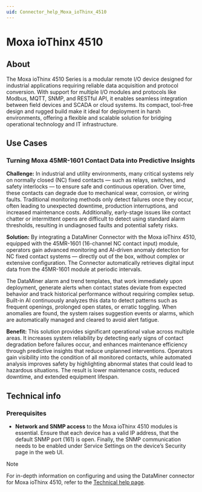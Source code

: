 ```yaml
---
uid: Connector_help_Moxa_ioThinx_4510
---
```


# Moxa ioThinx 4510

## About

The Moxa ioThinx 4510 Series is a modular remote I/O device designed for industrial applications requiring reliable data acquisition and protocol conversion. With support for multiple I/O modules and protocols like Modbus, MQTT, SNMP, and RESTful API, it enables seamless integration between field devices and SCADA or cloud systems. Its compact, tool-free design and rugged build make it ideal for deployment in harsh environments, offering a flexible and scalable solution for bridging operational technology and IT infrastructure.

## Use Cases

### Turning Moxa 45MR-1601 Contact Data into Predictive Insights

**Challenge:** In industrial and utility environments, many critical systems rely on normally closed (NC) fixed contacts — such as relays, switches, and safety interlocks — to ensure safe and continuous operation. Over time, these contacts can degrade due to mechanical wear, corrosion, or wiring faults. Traditional monitoring methods only detect failures once they occur, often leading to unexpected downtime, production interruptions, and increased maintenance costs. Additionally, early-stage issues like contact chatter or intermittent opens are difficult to detect using standard alarm thresholds, resulting in undiagnosed faults and potential safety risks.

**Solution:** By integrating a DataMiner Connector with the Moxa ioThinx 4510, equipped with the 45MR-1601 (16-channel NC contact input) module, operators gain advanced monitoring and AI-driven anomaly detection for NC fixed contact systems — directly out of the box, without complex or extensive configuration. The Connector automatically retrieves digital input data from the 45MR-1601 module at periodic intervals.

The DataMiner alarm and trend templates, that work immediately upon deployment, generate alerts when contact states deviate from expected behavior and track historical performance without requiring complex setup. Built-in AI continuously analyzes this data to detect patterns such as frequent openings, prolonged open states, or erratic toggling. When anomalies are found, the system raises suggestion events or alarms, which are automatically managed and cleared to avoid alert fatigue.

**Benefit:** This solution provides significant operational value across multiple areas. It increases system reliability by detecting early signs of contact degradation before failures occur, and enhances maintenance efficiency through predictive insights that reduce unplanned interventions. Operators gain visibility into the condition of all monitored contacts, while automated analysis improves safety by highlighting abnormal states that could lead to hazardous situations. The result is lower maintenance costs, reduced downtime, and extended equipment lifespan.

## Technical info

### Prerequisites

- **Network and SNMP access** to the Moxa ioThinx 4510 modules is essential. Ensure that each device has a valid IP address, that the default SNMP port (161) is open. Finally, the SNMP communication needs to be enabled under Service Settings on the device’s Security page in the web UI.

> [!NOTE]
> For in-depth information on configuring and using the DataMiner connector for Moxa ioThinx 4510, refer to the [Technical help page](xref:Connector_help_Moxa_ioThinx_4510_Technical).

